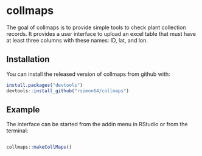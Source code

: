 
<!-- README.md is generated from README.Rmd. Please edit that file -->

# collmaps

The goal of collmaps is to provide simple tools to check plant
collection records. It provides a user interface to upload an excel
table that must have at least three columns with these names: ID, lat,
and lon.

## Installation

You can install the released version of collmaps from github with:

``` r
install.packages("devtools")
devtools::install_github("rsimon64/collmaps")
```

## Example

The interface can be started from the addin menu in RStudio or from the
terminal:

``` r

collmaps::makeCollMaps()
```
